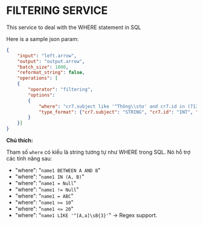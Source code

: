 # FILTERING SERVICE

This service to deal with the WHERE statement in SQL

Here is a sample json param:

```JSON
{
    "input": "left.arrow",
    "output": "output.arrow",
    "batch_size": 1000,
    "reformat_string": false,
    "operations": [
    {
        "operator": "filtering",
        "options":
        {
            "where": "cr7.subject like '^Thông\\stư' and cr7.id in (713, 718, 1171)",
            "type_format": {"cr7.subject": "STRING", "cr7.id": "INT", "cr7.cre_d": "DATE"}
        }
    }]
}
```

**Chú thích:**

Tham số `where` có kiểu là string tương tự như WHERE trong SQL. Nó hỗ trợ các tính năng sau:

- "where": "`name1 BETWEEN A AND B`"
- "where": "`name1 IN (A, B)`"
- "where": "`name1 = Null`"
- "where": "`name1 != Null`"
- "where": "`name1 = ABC`"
- "where": "`name1 >= 10`"
- "where": "`name1 <= 20`"
- "where": "`name1 LIKE '^[A,a]\sB{3}'`" -> Regex support.
